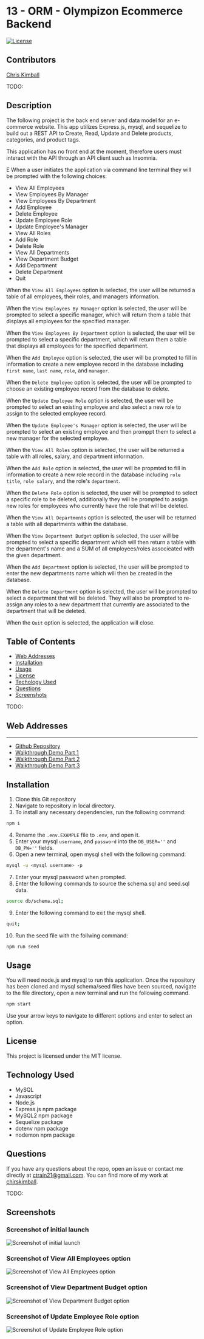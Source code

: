 # 13 - ORM - Olympizon Ecommerce Backend

[![License](https://img.shields.io/badge/license-MIT-blue.svg)](https://opensource.org/licenses/MIT)


## Contributors

[Chris Kimball](https://github.com/chirskimball "chirskimball's GitHub Profile")

TODO:
## Description

The following project is the back end server and data model for an e-commerce website. This app utilizes Express.js, mysql, and sequelize to build out a REST API to Create, Read, Update and Delete products, categories, and product tags.

This application has no front end at the moment, therefore users must interact with the API through an API client such as Insomnia.

E
When a user initiates the application via command line terminal they will be prompted with the following choices:

* View All Employees
* View Employees By Manager
* View Employees By Department
* Add Employee
* Delete Employee
* Update Employee Role
* Update Employee's Manager
* View All Roles
* Add Role
* Delete Role
* View All Departments
* View Department Budget
* Add Department
* Delete Department
* Quit

When the `View All Employees` option is selected, the user will be returned a table of all employees, their roles, and managers information.

When the `View Employees By Manager` option is selected, the user will be prompted to select a specific manager, which will return them a table that displays all employees for the specified manager.

When the `View Employees By Department` option is selected, the user will be prompted to select a specific department, which will return them a table that displays all employees for the specified department.

When the `Add Employee` option is selected, the user will be prompted to fill in information to create a new employee record in the database including `first name`, `last name`, `role`, and `manager`.

When the `Delete Employee` option is selected, the user will be prompted to choose an existing employee record from the database to delete.

When the `Update Employee Role` option is selected, the user will be prompted to select an existing employee and also select a new role to assign to the selected employee record.

When the `Update Employee's Manager` option is selected, the user will be prompted to select an existing employee and then promppt them to select a new manager for the selected employee.

When the `View All Roles` option is selected, the user will be returned a table with all roles, salary, and department information.

When the `Add Role` option is selected, the user will be propmted to fill in information to create a new role record in the database including `role title`, `role salary`, and the role's `department`.

When the `Delete Role` option is selected, the user will be prompted to select a specific role to be deleted, additionally they will be prompted to assign new roles for employees who currently have the role that will be deleted.

When the `View All Departments` option is selected, the user will be returned a table with all departments within the database.

When the `View Department Budget` option is selected, the user will be prompted to select a specific department which will then return a table with the department's name and a SUM of all employees/roles associeated with the given department.

When the `Add Department` option is selected, the user will be prompted to enter the new departments name which will then be created in the database.

When the `Delete Department` option is selected, the user will be prompted to select a department that will be deleted. They will also be prompted to re-assign any roles to a new department that currently are associated to the department that will be deleted.

When the `Quit` option is selected, the application will close.


## Table of Contents 

* [Web Addresses](#web-addresses)
* [Installation](#installation)
* [Usage](#usage)
* [License](#license)
* [Techology Used](#technology-used)
* [Questions](#questions)
* [Screenshots](#screenshots)

TODO:
## Web Addresses
---------------

*  [Github Repository](https://github.com/chriskimball/olympizon-ecommerce-backend "Github Repo")
*  [Walkthrough Demo Part 1](https://watch.screencastify.com/v/XYOQikJNTyj5ReGUWF8n "Walkthrough Demo Part 1")
*  [Walkthrough Demo Part 2](https://watch.screencastify.com/v/7oiAT26zjX2QRWqbeB0x "Walkthrough Demo Part 2")
*  [Walkthrough Demo Part 3](https://watch.screencastify.com/v/W583EGifSsnLemEzytuF "Walkthrough Demo Part 3")


## Installation

1. Clone this Git repository
2. Navigate to repository in local directory.
3. To install any necessary dependencies, run the following command:

```bash
npm i
```

4. Rename the `.env.EXAMPLE` file to `.env`, and open it.
5. Enter your mysql `username`, and `password` into the `DB_USER=''` and 
`DB_PW=''` fields.
6. Open a new terminal, open mysql shell with the following command:

```bash
mysql -u <mysql username> -p
```
7. Enter your mysql password when prompted.
8. Enter the following commands to source the schema.sql and seed.sql data.
```bash
source db/schema.sql;
```
9. Enter the following command to exit the mysql shell. 
```bash
quit;
```
10. Run the seed file with the follwing command:
```bash
npm run seed
```

## Usage

You will need node.js and mysql to run this application. Once the repository has been cloned and mysql schema/seed files have been sourced, navigate to the file directory, open a new terminal and run the following command.

```bash
npm start
```

Use your arrow keys to navigate to different options and enter to select an option.

## License

This project is licensed under the MIT license.


## Technology Used

* MySQL
* Javascript
* Node.js
* Express.js npm package
* MySQL2 npm package
* Sequelize package
* dotenv npm package
* nodemon npm package


## Questions

If you have any questions about the repo, open an issue or contact me directly at [ctrain21@gmail.com](mailto:ctrain21@gmail.com). You can find more of my work at [chirskimball](https://github.com/chirskimball "chirskimball's GitHub Profile").

 TODO:
## Screenshots

### Screenshot of initial launch

![Screenshot of initial launch](./assets/screenshots/init.PNG)

### Screenshot of View All Employees option

![Screenshot of View All Employees option](./assets/screenshots/viewAllEmployees.PNG)

### Screenshot of View Department Budget option

![Screenshot of View Department Budget option](./assets/screenshots/viewDepartmentBudget.PNG)

### Screenshot of Update Employee Role option

![Screenshot of Update Employee Role option](./assets/screenshots/updateEmployeeRole.PNG)

